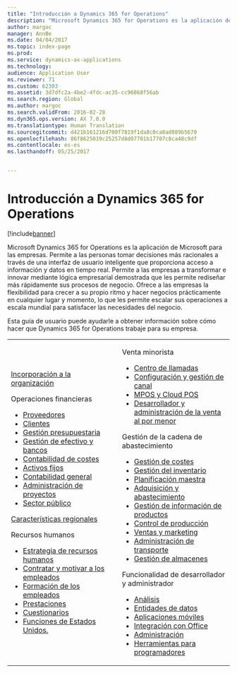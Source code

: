 ```yaml
---
title: "Introducción a Dynamics 365 for Operations"
description: "Microsoft Dynamics 365 for Operations es la aplicación de Microsoft para las empresas. Esta página le ayuda a conocer el producto y empezar a utilizarlo."
author: margoc
manager: AnnBe
ms.date: 04/04/2017
ms.topic: index-page
ms.prod: 
ms.service: dynamics-ax-applications
ms.technology: 
audience: Application User
ms.reviewer: 71
ms.custom: 62303
ms.assetid: 3d7dfc2a-4be2-4fdc-ac35-cc96868f56ab
ms.search.region: Global
ms.author: margoc
ms.search.validFrom: 2016-02-28
ms.dyn365.ops.version: AX 7.0.0
ms.translationtype: Human Translation
ms.sourcegitcommit: d421b161216d700f7819f1da8c0ca8ad089b5670
ms.openlocfilehash: 86f8625019c25257d8d07701b17707c8ca48c9df
ms.contentlocale: es-es
ms.lasthandoff: 05/25/2017


---
```

# <a name="introduction-to-dynamics-365-for-operations"></a>Introducción a Dynamics 365 for Operations

[!include[banner](includes/banner.md)]

Microsoft Dynamics 365 for Operations es la aplicación de Microsoft para las empresas. Permite a las personas tomar decisiones más racionales a través de una interfaz de usuario inteligente que proporciona acceso a información y datos en tiempo real. Permite a las empresas a transformar e innovar mediante lógica empresarial demostrada que les permite rediseñar más rápidamente sus procesos de negocio. Ofrece a las empresas la flexibilidad para crecer a su propio ritmo y hacer negocios prácticamente en cualquier lugar y momento, lo que les permite escalar sus operaciones a escala mundial para satisfacer las necesidades del negocio. 

Esta guía de usuario puede ayudarle a obtener información sobre cómo hacer que Dynamics 365 for Operations trabaje para su empresa.    

<table>
<colgroup>
<col width="50%" />
<col width="50%" />
</colgroup>
<tbody>
<tr class="odd">
<td><p><a href="get-started/onboarding-home.md">Incorporación a la organización</a></p>
<p>Operaciones financieras</p>
<ul><li><a href="financials/accounts-payable/accounts-payable.md">Proveedores</a></li>
<li><a href="financials/accounts-receivable/accounts-receivable.md">Clientes</a></li>
<li><a href="financials/budgeting/budgeting-overview.md">Gestión presupuestaria</a></li>
<li><a href="financials/cash-bank-management/cash-bank-management.md">Gestión de efectivo y bancos</a></li>
<li><a href="financials/cost-accounting/cost-accounting-home-page.md">Contabilidad de costes</a></li>
<li><a href="financials/fixed-assets/fixed-assets.md">Activos fijos</a></li>
<li><a href="financials/general-ledger/general-ledger.md">Contabilidad general</a></li>
<li><a href="financials/project-management/overview-project-management-accounting.md">Administración de proyectos</a></li>
<li><a href="financials/public-sector/public-sector-functionality.md">Sector público</a></li></ul>
<p><a href="dev-itpro/lcs-solutions/country-region.md">Características regionales</a></p>
<p>Recursos humanos</p>
   <ul>
  <li><a href="human-resources/departments-jobs-positions.md">Estrategia de recursos humanos</a></li>
  <li><a href="human-resources/manage-recruiting-process.md">Contratar y motivar a los empleados</a></li>
  <li><a href="human-resources/performance-management-overview.md">Formación de los empleados</a></li>
  <li><a href="human-resources/manage-benefit-program.md">Prestaciones</a></li>
  <li><a href="human-resources/questionnaires.md">Cuestionarios</a></li>
  <li><a href="human-resources/localizations/noam-usa-payroll.md">Funciones de Estados Unidos.</a></li>
</ul></td>
  <td>
  <p>Venta minorista</p>
  <ul>
<li><a href="retail/call-center-functionality.md">Centro de llamadas</a></li>
  <li><a href="retail/define-maintain-retail-channels.md">Configuración y gestión de canal</a></li>
  <li><a href="retail/define-maintain-channel-clients-registers-hw-stations.md">MPOS y Cloud POS</a></li>
  <li><a href="retail/dev-itpro/dev-retail-home-page.md">Desarrollador y administración de la venta al por menor </a></li></ul>
  <p>Gestión de la cadena de abastecimiento</p>
<ul>
<li><a href="supply-chain/cost-management/costing-sheets.md">Gestión de costes</a></li>
  <li><a href="supply-chain/inventory/inventory-locations.md">Gestión del inventario</a></li>
  <li><a href="supply-chain/master-planning/master-plans.md">Planificación maestra</a></li>
  <li><a href="supply-chain/procurement/procurement-sourcing-overview.md">Adquisición y abastecimiento</a></li>
  <li><a href="supply-chain/pim/set-up-maintain-product-configuration-model.md">Gestión de información de productos</a></li>
  <li><a href="supply-chain/production-control/create-production-orders">Control de producción</a></li>
  <li><a href="supply-chain/sales-marketing/overview-sales-marketing.md">Ventas y marketing</a></li>
  <li><a href="supply-chain/transportation/transportation-management-overview.md">Administración de transporte</a></li>
  <li><a href="supply-chain/warehousing/warehouse-configuration.md">Gestión de almacenes</a></li></ul>
  <p>Funcionalidad de desarrollador y administrador</p>
  <ul><li><a href="dev-itpro/analytics/analytics.md">Análisis</a></li>
  <li><a href="dev-itpro/data-entities/data-entities.md">Entidades de datos</a></li>
  <li><a href="dev-itpro/mobile-apps/mobile-platform.md">Aplicaciones móviles</a></li>
  <li><a href="dev-itpro/office-integration/office-integration.md">Integración con Office</a></li>
  <li><a href="dev-itpro/sysadmin/system-administration-home-page.md">Administración</a></li>
  <li><a href="dev-itpro/dev-tools/developer-home-page.md">Herramientas para programadores</a></li></ul></td>
</tr>
</tbody>
</table>



